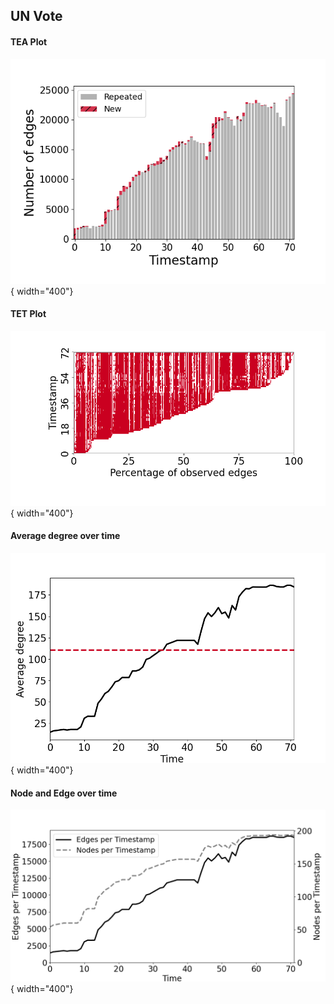 ## UN Vote
#### TEA Plot
![image](TEA/UNVote.png){ width="400"}
#### TET Plot
![image](TET/UNVote.png){ width="400"}

#### Average degree over time
![image](degree/UNvote_ave_degree_per_ts.png){ width="400"}


#### Node and Edge over time
![image](node_edge/UNvote_node&edge_per_ts.png){ width="400"}
